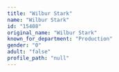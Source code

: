```yaml
---
title: "Wilbur Stark"
name: "Wilbur Stark"
id: "15408"
original_name: "Wilbur Stark"
known_for_department: "Production"
gender: "0"
adult: "false"
profile_path: "null"
---
```


